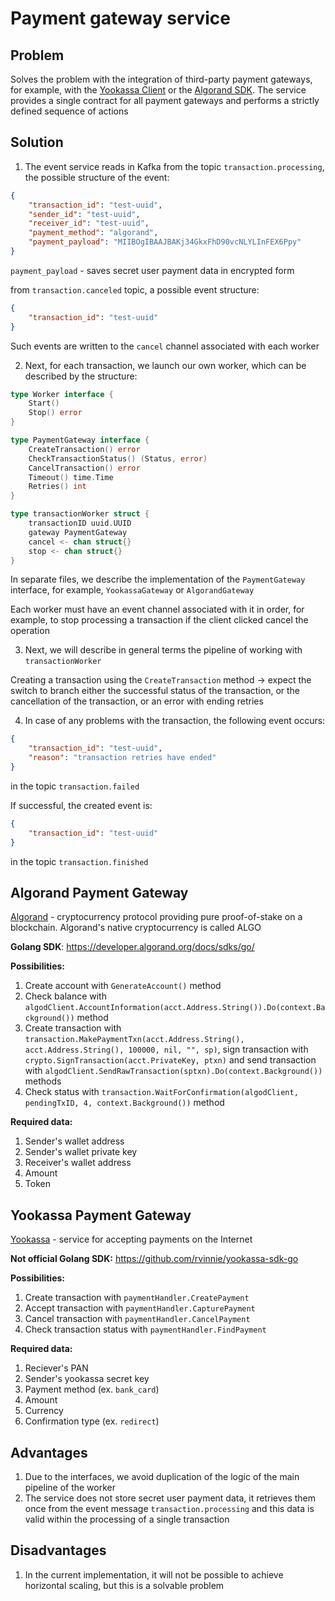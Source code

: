 # Payment gateway service

## Problem
Solves the problem with the integration of third-party payment gateways, for example, with the [Yookassa Client](https://github.com/rvinnie/yookassa-sdk-go) or the [Algorand SDK](https://developer.algorand.org/docs/sdks/go/). The service provides a single contract for all payment gateways and performs a strictly defined sequence of actions

## Solution
1. The event service reads in Kafka from the topic `transaction.processing`, the possible structure of the event:
```json
{
	"transaction_id": "test-uuid",
	"sender_id": "test-uuid",
	"receiver_id": "test-uuid",
	"payment_method": "algorand",
	"payment_payload": "MIIBOgIBAAJBAKj34GkxFhD90vcNLYLInFEX6Ppy"
}
```

`payment_payload` - saves secret user payment data in encrypted form

from `transaction.canceled` topic, a possible event structure:
```json
{
	"transaction_id": "test-uuid"
}
```

Such events are written to the `cancel` channel associated with each worker

2. Next, for each transaction, we launch our own worker, which can be described by the structure:
```go
type Worker interface {
	Start()
	Stop() error
}

type PaymentGateway interface {
	CreateTransaction() error
	CheckTransactionStatus() (Status, error)
	CancelTransaction() error
	Timeout() time.Time
	Retries() int
}

type transactionWorker struct {
	transactionID uuid.UUID
	gateway PaymentGateway
	cancel <- chan struct{}
	stop <- chan struct{}
}
```

In separate files, we describe the implementation of the `PaymentGateway` interface, for example, `YookassaGateway` or `AlgorandGateway`

Each worker must have an event channel associated with it in order, for example, to stop processing a transaction if the client clicked cancel the operation

3. Next, we will describe in general terms the pipeline of working with `transactionWorker`
   
Creating a transaction using the `CreateTransaction` method -> expect the switch to branch either the successful status of the transaction, or the cancellation of the transaction, or an error with ending retries

4. In case of any problems with the transaction, the following event occurs:
```json
{
	"transaction_id": "test-uuid",
	"reason": "transaction retries have ended"
}
```

in the topic `transaction.failed`

If successful, the created event is:
```json
{
	"transaction_id": "test-uuid"
}
```

in the topic `transaction.finished`

## Algorand Payment Gateway
[Algorand](https://www.algorand.foundation/) - cryptocurrency protocol providing pure proof-of-stake on a blockchain. Algorand's native cryptocurrency is called ALGO

**Golang SDK**: https://developer.algorand.org/docs/sdks/go/

**Possibilities:**
1. Create account with `GenerateAccount()` method
2. Check balance with `algodClient.AccountInformation(acct.Address.String()).Do(context.Background())` method
3. Create transaction with `transaction.MakePaymentTxn(acct.Address.String(), acct.Address.String(), 100000, nil, "", sp)`, sign transaction with `crypto.SignTransaction(acct.PrivateKey, ptxn)` and send transaction with `algodClient.SendRawTransaction(sptxn).Do(context.Background())` methods
4. Check status with `transaction.WaitForConfirmation(algodClient, pendingTxID, 4, context.Background())` method

**Required data:**
1. Sender's wallet address
2. Sender's wallet private key
3. Receiver's wallet address
4. Amount
5. Token

## Yookassa Payment Gateway
[Yookassa](https://yookassa.ru/) - service for accepting payments on the Internet

**Not official Golang SDK:** https://github.com/rvinnie/yookassa-sdk-go

**Possibilities:**
1. Create transaction with `paymentHandler.CreatePayment`
2. Accept transaction with `paymentHandler.CapturePayment`
3. Cancel transaction with `paymentHandler.CancelPayment`
4. Check transaction status with `paymentHandler.FindPayment`

**Required data:**
1. Reciever's PAN
2. Sender's yookassa secret key
3. Payment method (ex. `bank_card`)
4. Amount
5. Currency
6. Confirmation type (ex. `redirect`)

## Advantages
1. Due to the interfaces, we avoid duplication of the logic of the main pipeline of the worker
2. The service does not store secret user payment data, it retrieves them once from the event message `transaction.processing` and this data is valid within the processing of a single transaction

## Disadvantages
1. In the current implementation, it will not be possible to achieve horizontal scaling, but this is a solvable problem
